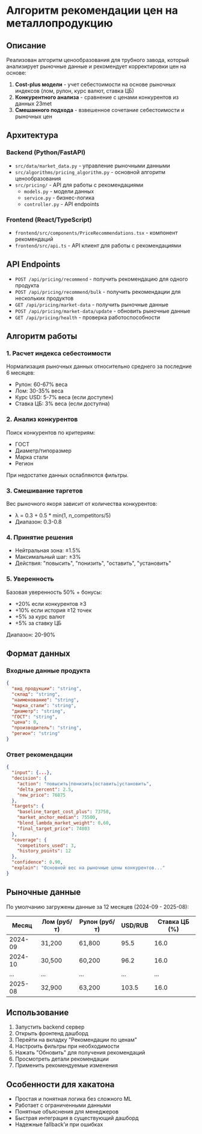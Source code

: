 # Алгоритм рекомендации цен на металлопродукцию

## Описание

Реализован алгоритм ценообразования для трубного завода, который анализирует рыночные данные и рекомендует корректировки цен на основе:

1. **Cost-plus модели** - учет себестоимости на основе рыночных индексов (лом, рулон, курс валют, ставка ЦБ)
2. **Конкурентного анализа** - сравнение с ценами конкурентов из данных 23met
3. **Смешанного подхода** - взвешенное сочетание себестоимости и рыночных цен

## Архитектура

### Backend (Python/FastAPI)

- `src/data/market_data.py` - управление рыночными данными
- `src/algorithms/pricing_algorithm.py` - основной алгоритм ценообразования  
- `src/pricing/` - API для работы с рекомендациями
  - `models.py` - модели данных
  - `service.py` - бизнес-логика
  - `controller.py` - API endpoints

### Frontend (React/TypeScript)

- `frontend/src/components/PriceRecommendations.tsx` - компонент рекомендаций
- `frontend/src/api.ts` - API клиент для работы с рекомендациями

## API Endpoints

- `POST /api/pricing/recommend` - получить рекомендацию для одного продукта
- `POST /api/pricing/recommend/bulk` - получить рекомендации для нескольких продуктов
- `GET /api/pricing/market-data` - получить рыночные данные
- `POST /api/pricing/market-data/update` - обновить рыночные данные
- `GET /api/pricing/health` - проверка работоспособности

## Алгоритм работы

### 1. Расчет индекса себестоимости

Нормализация рыночных данных относительно среднего за последние 6 месяцев:
- Рулон: 60-67% веса
- Лом: 30-35% веса  
- Курс USD: 5-7% веса (если доступен)
- Ставка ЦБ: 3% веса (если доступна)

### 2. Анализ конкурентов

Поиск конкурентов по критериям:
- ГОСТ
- Диаметр/типоразмер
- Марка стали
- Регион

При недостатке данных ослабляются фильтры.

### 3. Смешивание таргетов

Вес рыночного якоря зависит от количества конкурентов:
- λ = 0.3 + 0.5 * min(1, n_competitors/5)
- Диапазон: 0.3-0.8

### 4. Принятие решения

- Нейтральная зона: ±1.5%
- Максимальный шаг: ±3%
- Действия: "повысить", "понизить", "оставить", "установить"

### 5. Уверенность

Базовая уверенность 50% + бонусы:
- +20% если конкурентов ≥3
- +10% если история ≥12 точек
- +5% за курс валют
- +5% за ставку ЦБ

Диапазон: 20-90%

## Формат данных

### Входные данные продукта

```json
{
  "вид_продукции": "string",
  "склад": "string", 
  "наименование": "string",
  "марка_стали": "string",
  "диаметр": "string",
  "ГОСТ": "string",
  "цена": 0,
  "производитель": "string",
  "регион": "string"
}
```

### Ответ рекомендации

```json
{
  "input": {...},
  "decision": {
    "action": "повысить|понизить|оставить|установить",
    "delta_percent": 2.5,
    "new_price": 76875
  },
  "targets": {
    "baseline_target_cost_plus": 73758,
    "market_anchor_median": 75500,
    "blend_lambda_market_weight": 0.60,
    "final_target_price": 74803
  },
  "coverage": {
    "competitors_used": 3,
    "history_points": 12
  },
  "confidence": 0.90,
  "explain": "Основной вес на рыночные цены конкурентов..."
}
```

## Рыночные данные

По умолчанию загружены данные за 12 месяцев (2024-09 - 2025-08):

| Месяц | Лом (руб/т) | Рулон (руб/т) | USD/RUB | Ставка ЦБ (%) |
|-------|-------------|---------------|---------|---------------|
| 2024-09 | 31,200 | 61,800 | 95.5 | 16.0 |
| 2024-10 | 30,500 | 60,200 | 96.2 | 16.0 |
| ... | ... | ... | ... | ... |
| 2025-08 | 32,900 | 63,200 | 103.5 | 16.0 |

## Использование

1. Запустить backend сервер
2. Открыть фронтенд дашборд
3. Перейти на вкладку "Рекомендации по ценам"
4. Настроить фильтры при необходимости
5. Нажать "Обновить" для получения рекомендаций
6. Просмотреть детали рекомендации
7. Применить рекомендуемые изменения

## Особенности для хакатона

- Простая и понятная логика без сложного ML
- Работает с ограниченными данными
- Понятные объяснения для менеджеров
- Быстрая интеграция в существующий дашборд
- Надежные fallback'и при ошибках
